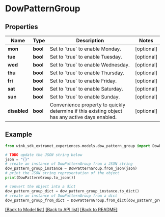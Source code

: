 # DowPatternGroup


## Properties

Name | Type | Description | Notes
------------ | ------------- | ------------- | -------------
**mon** | **bool** | Set to &#x60;true&#x60; to enable Monday. | [optional] 
**tue** | **bool** | Set to &#x60;true&#x60; to enable Tuesday. | [optional] 
**wed** | **bool** | Set to &#x60;true&#x60; to enable Wednesday. | [optional] 
**thu** | **bool** | Set to &#x60;true&#x60; to enable Thursday. | [optional] 
**fri** | **bool** | Set to &#x60;true&#x60; to enable Friday. | [optional] 
**sat** | **bool** | Set to &#x60;true&#x60; to enable Saturday. | [optional] 
**sun** | **bool** | Set to &#x60;true&#x60; to enable Sunday. | [optional] 
**disabled** | **bool** | Convenience property to quickly determine if this existing object has any active days enabled. | [optional] 

## Example

```python
from wink_sdk_extranet_experiences.models.dow_pattern_group import DowPatternGroup

# TODO update the JSON string below
json = "{}"
# create an instance of DowPatternGroup from a JSON string
dow_pattern_group_instance = DowPatternGroup.from_json(json)
# print the JSON string representation of the object
print(DowPatternGroup.to_json())

# convert the object into a dict
dow_pattern_group_dict = dow_pattern_group_instance.to_dict()
# create an instance of DowPatternGroup from a dict
dow_pattern_group_from_dict = DowPatternGroup.from_dict(dow_pattern_group_dict)
```
[[Back to Model list]](../README.md#documentation-for-models) [[Back to API list]](../README.md#documentation-for-api-endpoints) [[Back to README]](../README.md)


